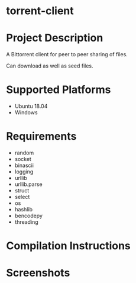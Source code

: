# torrent-client

# Project Description

A Bittorrent client for peer to peer sharing of files.

Can download as well as seed files.

# Supported Platforms
- Ubuntu 18.04
- Windows

# Requirements
- random
- socket
- binascii
- logging
- urllib
- urllib.parse
- struct 
- select
- os
- hashlib
- bencodepy
- threading 

# Compilation Instructions



# Screenshots

